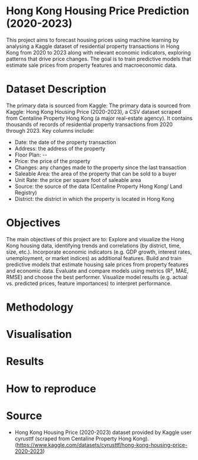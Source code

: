 # Hong Kong Housing Price Prediction (2020-2023)

This project aims to forecast housing prices using machine learning by analysing a Kaggle dataset of residential property transactions in Hong Kong from 2020 to 2023 along with relevant economic indicators, exploring patterns that drive price changes. The goal is to train predictive models that estimate sale prices from property features and macroeconomic data.

# Dataset Description

The primary data is sourced from Kaggle: The primary data is sourced from Kaggle: Hong Kong Housing Price (2020-2023), a CSV dataset scraped from Centaline Property Hong Kong (a major real-estate agency). It contains thousands of records of residential property transactions from 2020 through 2023. Key columns include: 
- Date: the date of the property transaction
- Address: the address of the property
- Floor Plan: --
- Price: the price of the property
- Changes: any changes made to the property since the last transaction
- Saleable Area: the area of the property that can be sold to a buyer
- Unit Rate: the price per square foot of saleable area
- Source: the source of the data (Centaline Property Hong Kong/ Land Registry)
- District: the district in which the property is located in Hong Kong

# Objectives

The main objectives of this project are to:
Explore and visualize the Hong Kong housing data, identifying trends and correlations (by district, time, size, etc.).
Incorporate economic indicators (e.g. GDP growth, interest rates, unemployment, or market indices) as additional features.
Build and train predictive models that estimate housing sale prices from property features and economic data. 
Evaluate and compare models using metrics (R², MAE, RMSE) and choose the best performer.
Visualize model results (e.g. actual vs. predicted prices, feature importances) to interpret performance.

# Methodology

# Visualisation

# Results

# How to reproduce

# Source

- Hong Kong Housing Price (2020-2023) dataset provided by Kaggle user cyrusttf (scraped from Centaline Property Hong Kong). (https://www.kaggle.com/datasets/cyrusttf/hong-kong-housing-price-2020-2023)
